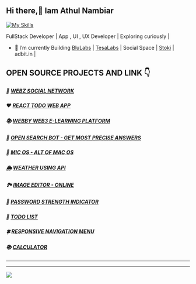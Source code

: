 ## Hi there,👋 Iam Athul Nambiar
[![My Skills](https://skillicons.dev/icons?i=react,html,css,js,jquery,bootstrap,c,cpp,php,nodejs,androidstudio,codepen,firebase,github&theme=light)](https://skillicons.dev)

FullStack Developer | App , UI , UX Developer |  Exploring curiously |

- 🔭 I’m currently Building [BluLabs](https://play.google.com/store/apps/dev?id=7183312321357597419) | [TesaLabs](https://play.google.com/store/apps/dev?id=8316335420629473234) | Social Space | [Stoki](https://www.stoki.shop/) | adbit.in | 

<!--- 🌱 I’m currently learning  Flutter, DSA 
- ❤️ JavaScript, Bootstrap , C, C++ , JQuery , CSS3 , HTML5
- 🧪 INTERMEDIATE - PHP, SQL, Flutter -->


## OPEN SOURCE PROJECTS AND LINK 👇

##### 🎉 [WEBZ SOCIAL NETWORK ](https://webz-smn.netlify.app/)
#####  ❤️ [REACT TODO WEB APP](https://react-web-todo.netlify.app/)
##### 📚 [WEBBY WEB3 E-LEARNING PLATFORM ](https://athul-22.github.io/WEBBY-WEB-3-LEARNING-PLATFORM/)
##### 🤖 [OPEN SEARCH BOT - GET MOST PRECISE ANSWERS](https://athul-22.github.io/OPEN-SEARCH-BOT/)
##### 🌈 [MIC OS - ALT OF MAC OS](https://athul-22.github.io/micos/)
##### 🌦️ [WEATHER USING API](https://athul-22.github.io/weather)
##### 🏞️ [IMAGE EDITOR - ONLINE](https://athul-22.github.io/image-editor-online)
##### 🔐 [PASSWORD STRENGTH INDICATOR](https://athul-22.github.io/password-strength-indicator) 
##### 📝 [TODO LIST](https://athul-22.github.io/todo/)
##### 🍀 [RESPONSIVE NAVIGATION MENU](https://athul-22.github.io/responsive-navigation)
##### 📚 [CALCULATOR](https://athul-22.github.io/calculator)
---
---
![](https://komarev.com/ghpvc/?username=athul-22&style=flat-square)

